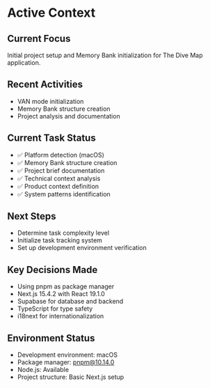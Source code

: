 # Active Context

## Current Focus

Initial project setup and Memory Bank initialization for The Dive Map application.

## Recent Activities

- VAN mode initialization
- Memory Bank structure creation
- Project analysis and documentation

## Current Task Status

- ✅ Platform detection (macOS)
- ✅ Memory Bank structure creation
- ✅ Project brief documentation
- ✅ Technical context analysis
- ✅ Product context definition
- ✅ System patterns identification

## Next Steps

- Determine task complexity level
- Initialize task tracking system
- Set up development environment verification

## Key Decisions Made

- Using pnpm as package manager
- Next.js 15.4.2 with React 19.1.0
- Supabase for database and backend
- TypeScript for type safety
- i18next for internationalization

## Environment Status

- Development environment: macOS
- Package manager: pnpm@10.14.0
- Node.js: Available
- Project structure: Basic Next.js setup
